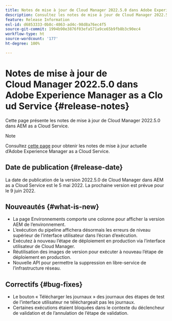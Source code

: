 ```yaml
---
title: Notes de mise à jour de Cloud Manager 2022.5.0 dans Adobe Experience Manager as a Cloud Service
description: Consultez les notes de mise à jour de Cloud Manager 2022.5.0 dans AEM as a Cloud Service.
feature: Release Information
exl-id: d6853333-0b8c-4863-ad4c-98d8a76ec4f5
source-git-commit: 1994b90e3876f03efa571a9ce65b9fb8b3c90ec4
workflow-type: ht
source-wordcount: '177'
ht-degree: 100%

---
```


# Notes de mise à jour de Cloud Manager 2022.5.0 dans Adobe Experience Manager as a Cloud Service {#release-notes}

Cette page présente les notes de mise à jour de Cloud Manager 2022.5.0 dans AEM as a Cloud Service.

>[!NOTE]
>
>Consultez [cette page](/help/release-notes/release-notes-cloud/release-notes-current.md) pour obtenir les notes de mise à jour actuelle d’Adobe Experience Manager as a Cloud Service.

## Date de publication {#release-date}

La date de publication de la version 2022.5.0 de Cloud Manager dans AEM as a Cloud Service est le 5 mai 2022. La prochaine version est prévue pour le 9 juin 2022.

## Nouveautés {#what-is-new}

* La page Environnements comporte une colonne pour afficher la version AEM de l’environnement.
* L’exécution du pipeline affichera désormais les erreurs de niveau supérieur de l’interface utilisateur dans l’écran d’exécution.
* Exécutez à nouveau l’étape de déploiement en production via l’interface utilisateur de Cloud Manager.
* Réutilisation des images de version pour exécuter à nouveau l’étape de déploiement en production.
* Nouvelle API pour permettre la suppression en libre-service de l’infrastructure réseau.

## Correctifs {#bug-fixes}

* Le bouton « Télécharger les journaux » des journaux des étapes de test de l’interface utilisateur ne téléchargeait pas les journaux.
* Certaines exécutions étaient bloquées dans le contexte du déclencheur de validation et de l’annulation de l’étape de validation.

